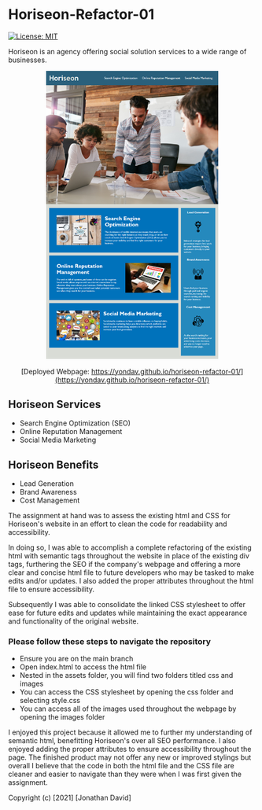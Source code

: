 # Horiseon-Refactor-01

[![License: MIT](https://img.shields.io/badge/License-MIT-yellow.svg)](https://opensource.org/licenses/MIT)

Horiseon is an agency offering social solution services to a wide range of businesses.

<div style="text-align:center">
    <img src="assets/01-html-css-git-homework-demo.png" width="350"/>

[Deployed Webpage: https://yondav.github.io/horiseon-refactor-01/](https://yondav.github.io/horiseon-refactor-01/)
</div>

## Horiseon Services
- Search Engine Optimization (SEO)
- Online Reputation Management
- Social Media Marketing

## Horiseon Benefits
- Lead Generation
- Brand Awareness
- Cost Management

The assignment at hand was to assess the existing html and CSS for Horiseon's website in an effort to clean the code for readability and accessibility.

In doing so, I was able to accomplish a complete refactoring of the existing html with semantic tags throughout the website in place of the existing div tags, furthering the SEO if the company's webpage and offering a more clear and concise html file to future developers who may be tasked to make edits and/or updates. I also added the proper attributes throughout the html file to ensure accessibility.

Subsequently I was able to consolidate the linked CSS stylesheet to offer ease for future edits and updates while maintaining the exact appearance and functionality of the original website.

### Please follow these steps to navigate the repository
- Ensure you are on the main branch
- Open index.html to access the html file
- Nested in the assets folder, you will find two folders titled css and images
- You can access the CSS stylesheet by opening the css folder and selecting style.css
- You can access all of the images used throughout the webpage by opening the images folder

I enjoyed this project because it allowed me to further my understanding of semantic html, benefitting Horiseon's over all SEO performance. I also enjoyed adding the proper attributes to ensure accessibility throughout the page. The finished product may not offer any new or improved stylings but overall I believe that the code in both the html file and the CSS file are cleaner and easier to navigate than they were when I was first given the assignment.


Copyright (c) [2021] [Jonathan David]
